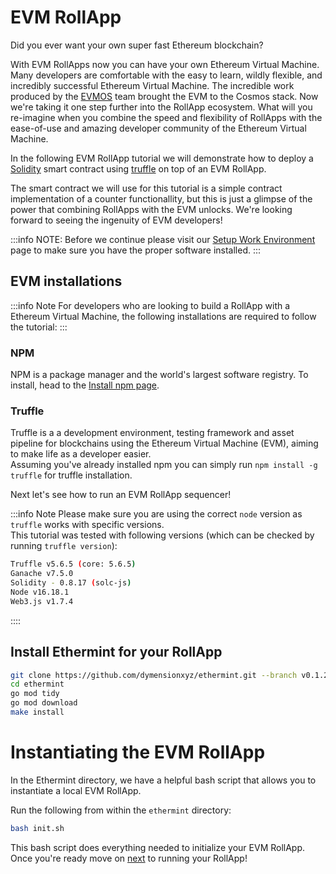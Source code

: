 # EVM RollApp

Did you ever want your own super fast Ethereum blockchain?

With EVM RollApps now you can have your own Ethereum Virtual Machine. Many developers are comfortable with the easy to learn, wildly flexible, and incredibly successful Ethereum Virtual Machine. The incredible work produced by the [EVMOS](https://github.com/evmos/ethermint) team brought the EVM to the Cosmos stack. Now we're taking it one step further into the RollApp ecosystem. What will you re-imagine when you combine the speed and flexibility of RollApps with the ease-of-use and amazing developer community of the Ethereum Virtual Machine.

In the following EVM RollApp tutorial we will demonstrate how to deploy a [Solidity](https://docs.soliditylang.org/) smart contract using [truffle](https://trufflesuite.com/) on top of an EVM RollApp.

The smart contract we will use for this tutorial is a simple contract implementation of a counter functionallity, but this is just a glimpse of the power that combining RollApps with the EVM unlocks. We're looking forward to seeing the ingenuity of EVM developers!

:::info NOTE:
Before we continue please visit our [Setup Work Environment](/docs/developers/start/setup.md) page to make sure you have the proper software installed.
:::

## EVM installations

:::info Note
For developers who are looking to build a RollApp with a Ethereum Virtual Machine, the following installations are required to follow the tutorial:
:::

### NPM

NPM is a package manager and the world's largest software registry. To install, head to the [Install npm page](https://docs.npmjs.com/downloading-and-installing-node-js-and-npm).

### Truffle

Truffle is a a development environment, testing framework and asset pipeline for blockchains using the Ethereum Virtual Machine (EVM), aiming to make life as a developer easier.<br/>
Assuming you've already installed npm you can simply run `npm install -g truffle` for truffle installation.

Next let's see how to run an EVM RollApp sequencer!

:::info Note
Please make sure you are using the correct `node` version as `truffle` works with specific versions.<br/>
This tutorial was tested with following versions (which can be checked by running `truffle version`):

```bash
Truffle v5.6.5 (core: 5.6.5)
Ganache v7.5.0
Solidity - 0.8.17 (solc-js)
Node v16.18.1
Web3.js v1.7.4
```

::::

## Install Ethermint for your RollApp

```bash
git clone https://github.com/dymensionxyz/ethermint.git --branch v0.1.2-alpha-ethermint-v0.18.0
cd ethermint
go mod tidy
go mod download
make install
```

# Instantiating the EVM RollApp

In the Ethermint directory, we have a helpful bash script that allows you to instantiate a local EVM RollApp.

Run the following from within the `ethermint` directory:

```bash
bash init.sh
```

This bash script does everything needed to initialize your EVM RollApp. Once you're ready move on [next](/docs/developers/run/overview.md) to running your RollApp!
